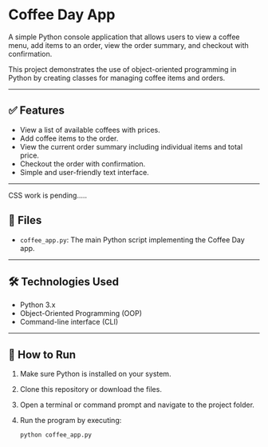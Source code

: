 # Coffee Day App  

A simple Python console application that allows users to view a coffee menu, add items to an order, view the order summary, and checkout with confirmation.

This project demonstrates the use of object-oriented programming in Python by creating classes for managing coffee items and orders.

---

## ✅ Features

- View a list of available coffees with prices.
- Add coffee items to the order.
- View the current order summary including individual items and total price.
- Checkout the order with confirmation.
- Simple and user-friendly text interface.

---

CSS work is pending.....

## 📂 Files

- `coffee_app.py`: The main Python script implementing the Coffee Day app.

---

## 🛠 Technologies Used

- Python 3.x
- Object-Oriented Programming (OOP)
- Command-line interface (CLI)

---

## 🚀 How to Run

1. Make sure Python is installed on your system.
2. Clone this repository or download the files.
3. Open a terminal or command prompt and navigate to the project folder.
4. Run the program by executing:

   ```bash
   python coffee_app.py
